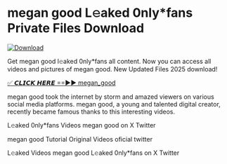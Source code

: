 # megan good L𝚎aked 0nly*fans Private Files Download

[![Download](https://i.imgur.com/PoXn3jX.png)](https://mediafirer.com/megan+good)

Get megan good l𝚎aked 0nly*fans all content. Now you can access all videos and pictures of megan good. New Updated Files 2025 download!

[✅ 𝘾𝙇𝙄𝘾𝙆 𝙃𝙀𝙍𝙀 ==►► megan_good](https://mediafirer.com/megan+good)

megan good took the internet by storm and amazed viewers on various social media platforms. megan good, a young and talented digital creator, recently became famous thanks to this interesting videos.

L𝚎aked 0nly*fans Videos megan good on X Twitter

megan good Tutorial Original Videos oficial twitter

L𝚎aked Videos megan good L𝚎aked 0nly*fans on X Twitter